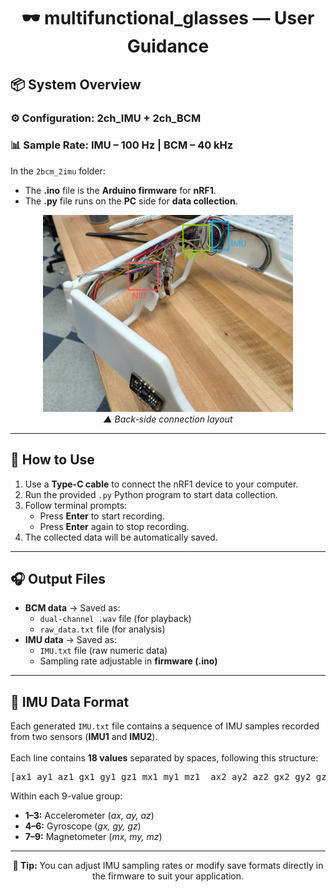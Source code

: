 <h1 align="center">🕶️ multifunctional_glasses — User Guidance</h1>

<h2>📦 System Overview</h2>

<h3>⚙️ Configuration: <b>2ch_IMU + 2ch_BCM</b></h3>
<h3>📊 Sample Rate: <b>IMU – 100 Hz</b> | <b>BCM – 40 kHz</b></h3>

<p>
In the <code>2bcm_2imu</code> folder:
<ul>
  <li>The <b>.ino</b> file is the <b>Arduino firmware</b> for <b>nRF1</b>.</li>
  <li>The <b>.py</b> file runs on the <b>PC</b> side for <b>data collection</b>.</li>
</ul>
</p>


<p align="center">
  <img src="./image/back_detail.png" alt="back_detail" width="400"/>
  <br>
  <i>▲ Back-side connection layout</i>
</p>

<hr>

<h2>🔌 How to Use</h2>

<ol>
  <li>Use a <b>Type-C cable</b> to connect the nRF1 device to your computer.</li>
  <li>Run the provided <code>.py</code> Python program to start data collection.</li>
  <li>Follow terminal prompts:
    <ul>
      <li>Press <b>Enter</b> to start recording.</li>
      <li>Press <b>Enter</b> again to stop recording.</li>
    </ul>
  </li>
  <li>The collected data will be automatically saved.</li>
</ol>

<hr>

<h2>🎧 Output Files</h2>

<ul>
  <li><b>BCM data</b> → Saved as:
    <ul>
      <li><code>dual-channel .wav</code> file (for playback)</li>
      <li><code>raw_data.txt</code> file (for analysis)</li>
    </ul>
  </li>

  <li><b>IMU data</b> → Saved as:
    <ul>
      <li><code>IMU.txt</code> file (raw numeric data)</li>
      <li>Sampling rate adjustable in <b>firmware (.ino)</b></li>
    </ul>
  </li>
</ul>

<hr>

<h2>📄 IMU Data Format</h2>

<p>
Each generated <code>IMU.txt</code> file contains a sequence of IMU samples recorded from two sensors (<b>IMU1</b> and <b>IMU2</b>).
<br><br>
Each line contains <b>18 values</b> separated by spaces, following this structure:
</p>

<pre>
[ax1 ay1 az1 gx1 gy1 gz1 mx1 my1 mz1  ax2 ay2 az2 gx2 gy2 gz2 mx2 my2 mz2]
</pre>


<p>
Within each 9-value group:
<ul>
  <li><b>1–3:</b> Accelerometer (<i>ax, ay, az</i>)</li>
  <li><b>4–6:</b> Gyroscope (<i>gx, gy, gz</i>)</li>
  <li><b>7–9:</b> Magnetometer (<i>mx, my, mz</i>)</li>
</ul>
</p>

<hr>

<p align="center">
  <b>🧠 Tip:</b> You can adjust IMU sampling rates or modify save formats directly in the firmware to suit your application.
</p>
